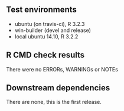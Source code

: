 ## Test environments
* ubuntu (on travis-ci), R 3.2.3
* win-builder (devel and release)
* local ubuntu 14.10, R 3.2.2

## R CMD check results
There were no ERRORs, WARNINGs or NOTEs

## Downstream dependencies
There are none, this is the first release.
